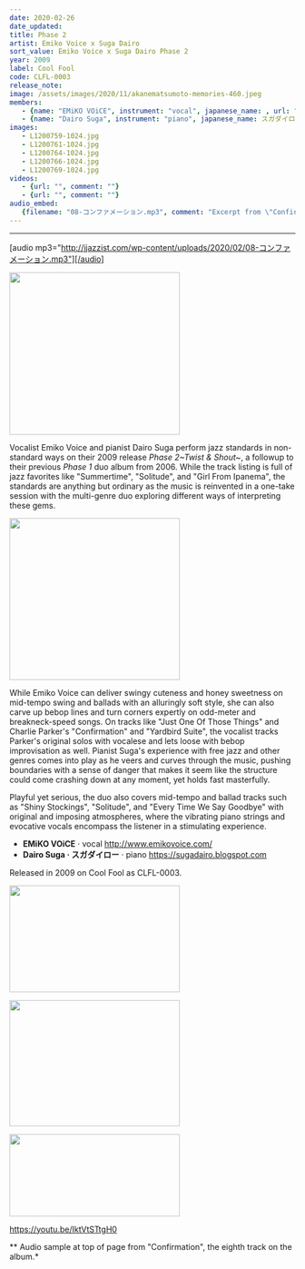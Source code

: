 ```yaml
---
date: 2020-02-26
date_updated: 
title: Phase 2
artist: Emiko Voice x Suga Dairo
sort_value: Emiko Voice x Suga Dairo Phase 2
year: 2009
label: Cool Fool
code: CLFL-0003
release_note: 
image: /assets/images/2020/11/akanematsumoto-memories-460.jpeg
members:
   - {name: "EMiKO VOiCE", instrument: "vocal", japanese_name: , url: "http://www.emikovoice.com/"}
   - {name: "Dairo Suga", instrument: "piano", japanese_name: スガダイロー, url: "https://sugadairo.blogspot.com"}
images: 
   - L1200759-1024.jpg
   - L1200761-1024.jpg
   - L1200764-1024.jpg
   - L1200766-1024.jpg
   - L1200769-1024.jpg
videos: 
   - {url: "", comment: ""}
   - {url: "", comment: ""}
audio_embed:
   {filename: "08-コンファメーション.mp3", comment: "Excerpt from \"Confirmation\", the eighth track on the album:"}
---
```

---
[audio mp3="http://jjazzist.com/wp-content/uploads/2020/02/08-コンファメーション.mp3"][/audio]

<a href="http://www.jjazzist.com/wp-content/uploads/2018/08/L1200759.jpg"><img class="size-medium wp-image-3753 alignright" src="http://www.jjazzist.com/wp-content/uploads/2018/08/L1200759-300x286.jpg" alt="" width="300" height="286" /></a>

Vocalist Emiko Voice and pianist Dairo Suga perform jazz standards in non-standard ways on their 2009 release *Phase 2~Twist &amp; Shout~*, a followup to their previous *Phase 1* duo album from 2006. While the track listing is full of jazz favorites like "Summertime", "Solitude", and "Girl From Ipanema", the standards are anything but ordinary as the music is reinvented in a one-take session with the multi-genre duo exploring different ways of interpreting these gems.

<a href="http://www.jjazzist.com/wp-content/uploads/2018/08/L1200761.jpg"><img class="size-medium wp-image-3754 alignright" src="http://www.jjazzist.com/wp-content/uploads/2018/08/L1200761-300x285.jpg" alt="" width="300" height="285" /></a>

While Emiko Voice can deliver swingy cuteness and honey sweetness on mid-tempo swing and ballads with an alluringly soft style, she can also carve up bebop lines and turn corners expertly on odd-meter and breakneck-speed songs. On tracks like "Just One Of Those Things" and Charlie Parker's "Confirmation" and "Yardbird Suite", the vocalist tracks Parker's original solos with vocalese and lets loose with bebop improvisation as well. Pianist Suga's experience with free jazz and other genres comes into play as he veers and curves through the music, pushing boundaries with a sense of danger that makes it seem like the structure could come crashing down at any moment, yet holds fast masterfully.

Playful yet serious, the duo also covers mid-tempo and ballad tracks such as "Shiny Stockings", "Solitude", and "Every Time We Say Goodbye" with original and imposing atmospheres, where the vibrating piano strings and evocative vocals encompass the listener in a stimulating experience.
<ul>
 	<li><strong>EMiKO VOiCE</strong> · vocal <a href="http://www.emikovoice.com/">http://www.emikovoice.com/</a></li>
 	<li><strong>Dairo Suga · スガダイロー</strong> · piano <a href="https://sugadairo.blogspot.com">https://sugadairo.blogspot.com</a></li>
</ul>
Released in 2009 on Cool Fool as CLFL-0003.

<a href="http://www.jjazzist.com/wp-content/uploads/2018/08/L1200764.jpg"><img class="alignnone size-medium wp-image-3755" src="http://www.jjazzist.com/wp-content/uploads/2018/08/L1200764-300x188.jpg" alt="" width="300" height="188" /></a>

<a href="http://www.jjazzist.com/wp-content/uploads/2018/08/L1200766.jpg"><img class="alignnone size-medium wp-image-3756" src="http://www.jjazzist.com/wp-content/uploads/2018/08/L1200766-300x222.jpg" alt="" width="300" height="222" /></a>

<a href="http://www.jjazzist.com/wp-content/uploads/2018/08/L1200769.jpg"><img class="alignnone size-medium wp-image-3757" src="http://www.jjazzist.com/wp-content/uploads/2018/08/L1200769-300x145.jpg" alt="" width="300" height="145" /></a>

https://youtu.be/IktVtSTtgH0

** Audio sample at top of page from "Confirmation", the eighth track on the album.*


